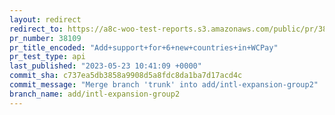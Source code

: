 ```yaml
---
layout: redirect
redirect_to: https://a8c-woo-test-reports.s3.amazonaws.com/public/pr/38109/api/index.html
pr_number: 38109
pr_title_encoded: "Add+support+for+6+new+countries+in+WCPay"
pr_test_type: api
last_published: "2023-05-23 10:41:09 +0000"
commit_sha: c737ea5db3858a9908d5a8fdc8da1ba7d17acd4c
commit_message: "Merge branch 'trunk' into add/intl-expansion-group2"
branch_name: add/intl-expansion-group2
---
```

